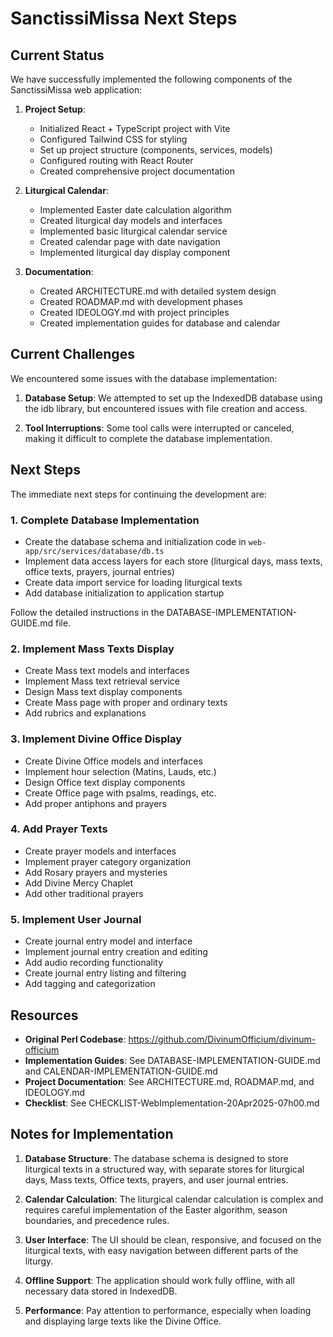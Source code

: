 # SanctissiMissa Next Steps

## Current Status

We have successfully implemented the following components of the SanctissiMissa web application:

1. **Project Setup**:
   - Initialized React + TypeScript project with Vite
   - Configured Tailwind CSS for styling
   - Set up project structure (components, services, models)
   - Configured routing with React Router
   - Created comprehensive project documentation

2. **Liturgical Calendar**:
   - Implemented Easter date calculation algorithm
   - Created liturgical day models and interfaces
   - Implemented basic liturgical calendar service
   - Created calendar page with date navigation
   - Implemented liturgical day display component

3. **Documentation**:
   - Created ARCHITECTURE.md with detailed system design
   - Created ROADMAP.md with development phases
   - Created IDEOLOGY.md with project principles
   - Created implementation guides for database and calendar

## Current Challenges

We encountered some issues with the database implementation:

1. **Database Setup**: We attempted to set up the IndexedDB database using the idb library, but encountered issues with file creation and access.

2. **Tool Interruptions**: Some tool calls were interrupted or canceled, making it difficult to complete the database implementation.

## Next Steps

The immediate next steps for continuing the development are:

### 1. Complete Database Implementation

- Create the database schema and initialization code in `web-app/src/services/database/db.ts`
- Implement data access layers for each store (liturgical days, mass texts, office texts, prayers, journal entries)
- Create data import service for loading liturgical texts
- Add database initialization to application startup

Follow the detailed instructions in the DATABASE-IMPLEMENTATION-GUIDE.md file.

### 2. Implement Mass Texts Display

- Create Mass text models and interfaces
- Implement Mass text retrieval service
- Design Mass text display components
- Create Mass page with proper and ordinary texts
- Add rubrics and explanations

### 3. Implement Divine Office Display

- Create Divine Office models and interfaces
- Implement hour selection (Matins, Lauds, etc.)
- Design Office text display components
- Create Office page with psalms, readings, etc.
- Add proper antiphons and prayers

### 4. Add Prayer Texts

- Create prayer models and interfaces
- Implement prayer category organization
- Add Rosary prayers and mysteries
- Add Divine Mercy Chaplet
- Add other traditional prayers

### 5. Implement User Journal

- Create journal entry model and interface
- Implement journal entry creation and editing
- Add audio recording functionality
- Create journal entry listing and filtering
- Add tagging and categorization

## Resources

- **Original Perl Codebase**: https://github.com/DivinumOfficium/divinum-officium
- **Implementation Guides**: See DATABASE-IMPLEMENTATION-GUIDE.md and CALENDAR-IMPLEMENTATION-GUIDE.md
- **Project Documentation**: See ARCHITECTURE.md, ROADMAP.md, and IDEOLOGY.md
- **Checklist**: See CHECKLIST-WebImplementation-20Apr2025-07h00.md

## Notes for Implementation

1. **Database Structure**: The database schema is designed to store liturgical texts in a structured way, with separate stores for liturgical days, Mass texts, Office texts, prayers, and user journal entries.

2. **Calendar Calculation**: The liturgical calendar calculation is complex and requires careful implementation of the Easter algorithm, season boundaries, and precedence rules.

3. **User Interface**: The UI should be clean, responsive, and focused on the liturgical texts, with easy navigation between different parts of the liturgy.

4. **Offline Support**: The application should work fully offline, with all necessary data stored in IndexedDB.

5. **Performance**: Pay attention to performance, especially when loading and displaying large texts like the Divine Office.

